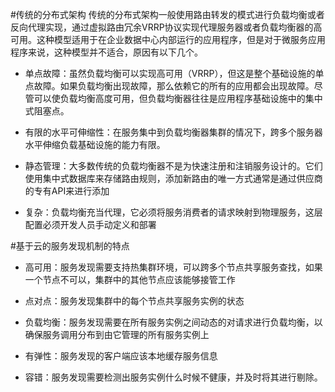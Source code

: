 #传统的分布式架构
传统的分布式架构一般使用路由转发的模式进行负载均衡或者反向代理实现，通过虚拟路由冗余VRRP协议实现代理服务器或者负载均衡器的高可用。这种模型适用于在企业数据中心内部运行的应用程序，但是对于微服务应用程序来说，这种模型并不适合，原因有以下几个。

*	单点故障：虽然负载均衡可以实现高可用（VRRP），但这是整个基础设施的单点故障。如果负载均衡出现故障，那么依赖它的所有的应用都会出现故障。尽管可以使负载均衡高度可用，但负载均衡器往往是应用程序基础设施中的集中式阻塞点。

*	有限的水平可伸缩性：在服务集中到负载均衡器集群的情况下，跨多个服务器水平伸缩负载基础设施的能力有限。

*	静态管理：大多数传统的负载均衡器不是为快速注册和注销服务设计的。它们使用集中式数据库来存储路由规则，添加新路由的唯一方式通常是通过供应商的专有API来进行添加

*	复杂：负载均衡充当代理，它必须将服务消费者的请求映射到物理服务，这层配置必须开发人员手动定义和部署

#基于云的服务发现机制的特点

*	高可用：服务发现需要支持热集群环境，可以跨多个节点共享服务查找，如果一个节点不可以，集群中的其他节点应该能够接管工作

*	点对点：服务发现集群中的每个节点共享服务实例的状态

*	负载均衡：服务发现需要在所有服务实例之间动态的对请求进行负载均衡，以确保服务调用分布到由它管理的所有服务实例上

*	有弹性：服务发现的客户端应该本地缓存服务信息

*	容错：服务发现需要检测出服务实例什么时候不健康，并及时将其进行剔除。
